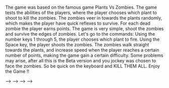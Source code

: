 The game was based on the famous game Plants Vs Zombies.
The game tests the abilities of the players, where the player chooses which plant to shoot to kill the zombies.
The zombies veer in towards the plants randomly, which makes the player have quick reflexes to survive.
For each dead zombie the player earns points.
The game is very simple, shoot the zombies and survive the edges of zombies.
Let's go to the commands:
Using the number keys 1 through 5, the player chooses which plant to fire.
Using the Space key, the player shoots the zombies.
The zombies walk straight towards the plants, and increase speed when the player reaches a certain number of points, making the game gain a certain difficulty.
Some problems may arise, after all this is the Beta version and you jockey was chosen to face the zombies.
So be quick on the keyboard and KILL THEM ALL.
Enjoy the Game !!

<!-- O jogo foi baseado no famoso game Plants Vs Zombies. -->
<!-- <!-- O jogo testa as habilidades dos jogadores, onde o jogador escolhe qual planta deve atirar para matar os zumbis. --> -->
<!-- <!-- Os zumbis veêm em na direção das plantas randomicamente, o que faz o jogador ter reflexos rápidos para sobreviver. --> -->
<!-- Para cada zombie morto o jogador ganha pontos. -->
<!-- O jogo é bem simples, atire nos zumbis e sobreviva as orlas de zumbis. -->
<!-- Vamos ao comandos: -->
<!-- Usando as teclas numéricas de 1 ao 5, o jogador escolhe qual planta atira. -->
<!-- Usando a tecla Space o jogador atira contra os zumbis. -->
<!-- <!-- Os zumbis andam em linha reta em direcão as plantas, e aumentam de velocidade quando o jogador chega ao um certo número de pontos, fazendo que o jogo ganhe uma certa dificuldade. --> -->
<!-- <!-- Alguns problemas podem surgir, afinal essa é a versão Beta e você joagador foi escolhido para enfrentar os zumbis. --> -->
<!-- Então seja rápido no teclado e KILL THEM ALL. -->
<!-- Enjoy the Game!! -->